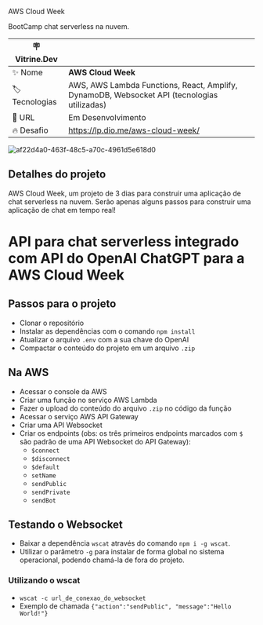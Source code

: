  AWS Cloud Week

BootCamp chat serverless na nuvem.

| :placard: Vitrine.Dev |     |
| -------------  | --- |
| :sparkles: Nome        | **AWS Cloud Week**
| :label: Tecnologias | AWS, AWS Lambda Functions, React, Amplify, DynamoDB,  Websocket API  (tecnologias utilizadas)
| :rocket: URL         | Em Desenvolvimento
| :fire: Desafio     | https://lp.dio.me/aws-cloud-week/

 ![af22d4a0-463f-48c5-a70c-4961d5e618d0](https://user-images.githubusercontent.com/104234513/222004997-b63de2d4-8a51-48f7-990e-13f00e14e618.png#vitrinedev)

## Detalhes do projeto

AWS Cloud Week, um projeto de 3 dias para construir uma aplicação de chat serverless na nuvem. Serão apenas alguns passos para construir uma aplicação de chat em tempo real!


# API para chat serverless integrado com API do OpenAI ChatGPT para a AWS Cloud Week

## Passos para o projeto

- Clonar o repositório
- Instalar as dependências com o comando ```npm install```
- Atualizar o arquivo ```.env``` com a sua chave do OpenAI
- Compactar o conteúdo do projeto em um arquivo ```.zip```

## Na AWS

- Acessar o console da AWS
- Criar uma função no serviço AWS Lambda
- Fazer o upload do conteúdo do arquivo ```.zip``` no código da função
- Acessar o serviço AWS API Gateway
- Criar uma API Websocket
- Criar os endpoints (obs: os três primeiros endpoints marcados com ```$``` são padrão de uma API Websocket do API Gateway):
    - ```$connect```
    - ```$disconnect```
    - ```$default```
    - ```setName```
    - ```sendPublic```
    - ```sendPrivate```
    - ```sendBot```

## Testando o Websocket

- Baixar a dependência ```wscat``` através do comando ```npm i -g wscat```. 
- Utilizar o parâmetro ```-g``` para instalar de forma global no sistema operacional, podendo chamá-la de fora do projeto.

### Utilizando o wscat

- ```wscat -c url_de_conexao_do_websocket```
- Exemplo de chamada ```{"action":"sendPublic", "message":"Hello World!"}```
